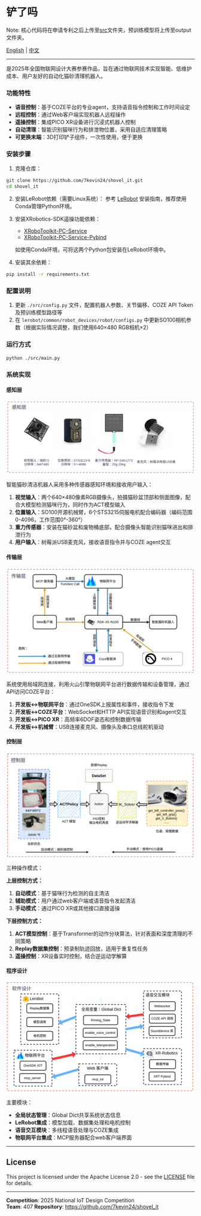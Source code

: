 ﻿# 铲了吗

Note: 核心代码将在申请专利之后上传至[src](./src)文件夹，预训练模型将上传至output文件夹。

[English](./README.md) | [中文](./README_zh.md)

---
是2025年全国物联网设计大赛参赛作品，旨在通过物联网技术实现智能、低维护成本、用户友好的自动化猫砂清理机器人。

### 功能特性

- **语音控制**：基于COZE平台的专业agent，支持语音指令控制和工作时间设定
- **远程控制**：通过Web客户端实现机器人远程操作
- **遥操控制**：集成PICO XR设备进行沉浸式机器人控制
- **自动清理**：智能识别猫咪行为和排泄物位置，采用自适应清理策略
- **可更换末端**：3D打印铲子组件，一次性使用，便于更换

### 安装步骤

1. 克隆仓库：
```bash
git clone https://github.com/7kevin24/shovel_it.git
cd shovel_it
```

2. 安装LeRobot依赖（需要Linux系统）：
   参考 [LeRobot](https://github.com/huggingface/lerobot) 安装指南，推荐使用Conda管理Python环境。

3. 安装XRobotics-SDK遥操功能依赖：
   - [XRoboToolkit-PC-Service](https://github.com/XR-Robotics/XRoboToolkit-PC-Service)
   - [XRoboToolkit-PC-Service-Pybind](https://github.com/XR-Robotics/XRoboToolkit-PC-Service-Pybind)
   
   如使用Conda环境，可将这两个Python包安装在LeRobot环境中。

4. 安装其余依赖：
```bash
pip install -r requirements.txt
```

### 配置说明

1. 更新 `./src/config.py` 文件，配置机器人参数、关节偏移、COZE API Token及预训练模型路径等
2. 在 `lerobot/common/robot_devices/robot/configs.py` 中更新SO100相机参数（根据实际情况调整，我们使用640×480 RGB相机×2）

### 运行方式

```bash
python ./src/main.py
```

### 系统实现

#### 感知层
![感知层](./img/sensors.png)

智能猫砂清洁机器人采用多种传感器感知环境和接收用户输入：

1. **视觉输入**：两个640×480像素RGB摄像头，拍摄猫砂盆顶部和侧面图像，配合大模型检测猫咪行为，同时作为ACT模型输入
2. **位置输入**：SO100开源机械臂，6个STS3215伺服电机配合编码器（编码范围0-4096，工作范围0°-360°）
3. **重力传感器**：安装在猫砂盆和废物桶底部，配合摄像头智能识别猫咪进出和排泄行为
4. **用户输入**：树莓派USB麦克风，接收语音指令并与COZE agent交互

#### 传输层
![传输层](./img/Transport.png)

系统使用局域网连接，利用火山引擎物联网平台进行数据传输和设备管理，通过API访问COZE平台：

1. **开发板↔物联网平台**：通过OneSDK上报属性和事件，接收指令下发
2. **开发板↔COZE平台**：WebSocket和HTTP API实现语音识别和agent交互
3. **开发板↔PICO XR**：高频率6DOF姿态和控制数据传输
4. **开发板↔机械臂**：USB连接麦克风、摄像头及串口总线舵机驱动

#### 控制层
![控制层](./img/control.png)

三种操作模式：

**上层控制方式：**
1. **自动模式**：基于猫咪行为检测的自主清洁
2. **辅助模式**：用户通过web客户端或语音指令发起清洁
3. **手动模式**：通过PICO XR或其他接口直接遥操

**下层控制方式：**
1. **ACT模型控制**：基于Transformer的动作分块算法，针对表面和深度清理的不同策略
2. **Replay数据集控制**：预录制轨迹回放，适用于重复性任务
3. **遥操控制**：XR设备实时控制，结合逆运动学解算

#### 程序设计
![程序设计](./img/program.png)

主要模块：
- **全局状态管理**：Global Dict共享系统状态信息
- **LeRobot集成**：模型加载、数据集处理和电机控制
- **语音交互模块**：多线程语音处理与COZE集成
- **物联网平台集成**：MCP服务器配合web客户端界面

---

## License

This project is licensed under the Apache License 2.0 - see the [LICENSE](LICENSE) file for details.

---

**Competition**: 2025 National IoT Design Competition  
**Team**: 407 
**Repository**: https://github.com/7kevin24/shovel_it